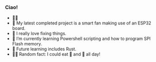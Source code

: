 ### Ciao! 

<!--
**Raizelian/raizelian** is a ✨ _special_ ✨ repository because its `README.md` (this file) appears on your GitHub profile.

Here are some ideas to get you started:

- 🔭 I’m currently working on ...
- 🌱 I’m currently learning ...
- 👯 I’m looking to collaborate on ...
- 🤔 I’m looking for help with ...
- 💬 Ask me about ...
- 📫 How to reach me: ...
- 😄 Pronouns: ...
- ⚡ Fun fact: ...
-->

- 👋🏼 
- 👀 My latest completed project is a smart fan making use of an ESP32 board.
- 🔧 I really love fixing things.
- 🌱 I’m currently learning Powershell scripting and how to program SPI Flash memory.
- 🔭 Future learning includes Rust.
- ☝🏼 Random fact: I could eat 🍕 and 🍣 all day!

